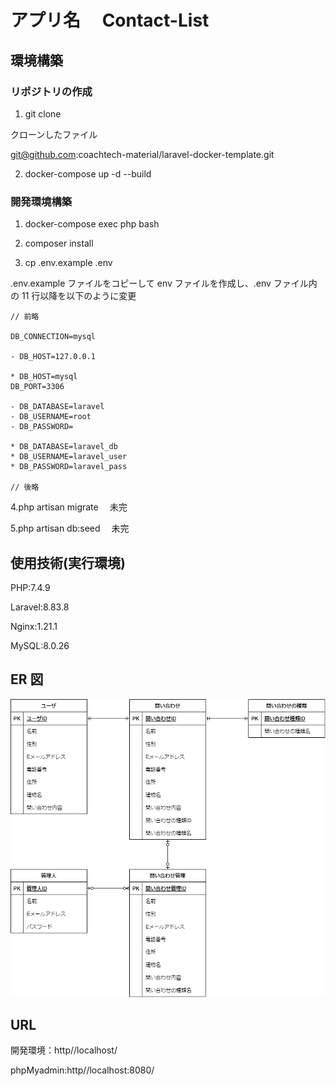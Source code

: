 # アプリ名　 Contact-List

## 環境構築

### リポジトリの作成

1. git clone

クローンしたファイル

git@github.com:coachtech-material/laravel-docker-template.git

2. docker-compose up -d --build

### 開発環境構築

1. docker-compose exec php bash

2. composer install

3. cp .env.example .env

.env.example ファイルをコピーして env ファイルを作成し、.env ファイル内の 11 行以降を以下のように変更

    // 前略

    DB_CONNECTION=mysql

    - DB_HOST=127.0.0.1

    * DB_HOST=mysql
    DB_PORT=3306

    - DB_DATABASE=laravel
    - DB_USERNAME=root
    - DB_PASSWORD=

    * DB_DATABASE=laravel_db
    * DB_USERNAME=laravel_user
    * DB_PASSWORD=laravel_pass

    // 後略

4.php artisan migrate 　未完

5.php artisan db:seed 　未完

## 使用技術(実行環境)

PHP:7.4.9

Laravel:8.83.8

Nginx:1.21.1

MySQL:8.0.26

## ER 図

![alt text](Contact-List.png)

## URL

開発環境：http//localhost/

phpMyadmin:http//localhost:8080/
